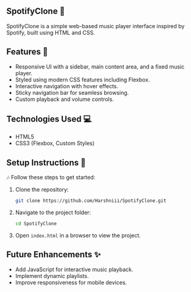 ## SpotifyClone 🎵

SpotifyClone is a simple web-based music player interface inspired by Spotify, built using HTML and CSS. 

## Features 📌
-  Responsive UI with a sidebar, main content area, and a fixed music player.
-  Styled using modern CSS features including Flexbox.
-  Interactive navigation with hover effects.
-  Sticky navigation bar for seamless browsing.
-  Custom playback and volume controls.

## Technologies Used 💻
-  HTML5
-  CSS3 (Flexbox, Custom Styles)

## Setup Instructions 📝
🎶 Follow these steps to get started:
1. Clone the repository:
   ```sh
   git clone https://github.com/Harshniii/SpotifyClone.git
   ```
2. Navigate to the project folder:
   ```sh
   cd SpotifyClone
   ```
3. Open `index.html` in a browser to view the project. 

## Future Enhancements ✨
-  Add JavaScript for interactive music playback.
-  Implement dynamic playlists.
-  Improve responsiveness for mobile devices.





